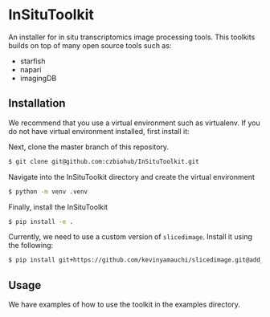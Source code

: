 # InSituToolkit
An installer for in situ transcriptomics image processing tools. This toolkits builds on top of many open source tools such as:
- starfish
- napari
- imagingDB

## Installation
We recommend that you use a virtual environment such as virtualenv. If you do not have virtual environment installed, first install it:

Next, clone the master branch of this repository.
```sh
$ git clone git@github.com:czbiohub/InSituToolkit.git
```
Navigate into the InSituToolkit directory and create the virtual environment
```sh
$ python -m venv .venv
```

Finally, install the InSituToolkit
```sh
$ pip install -e .
```
Currently, we need to use a custom version of `slicedimage`. Install it using the following:
```sh
$ pip install git+https://github.com/kevinyamauchi/slicedimage.git@add_png#egg=slicedimage --force-reinstall
```

## Usage
We have examples of how to use the toolkit in the examples directory.
